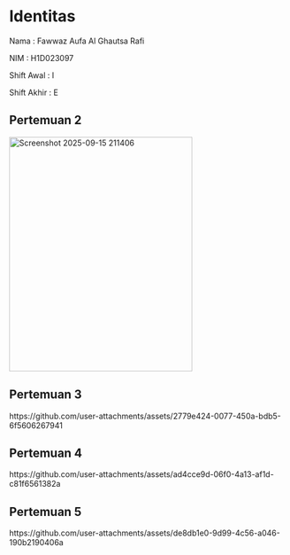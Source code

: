 <h1>Identitas</h1>
<p>Nama : Fawwaz Aufa Al Ghautsa Rafi</p>
<p>NIM : H1D023097</p>
<p>Shift Awal : I</p>
<p>Shift Akhir : E</p>
<h2>Pertemuan 2</h2>
<img width="331" height="423" alt="Screenshot 2025-09-15 211406" src="https://github.com/user-attachments/assets/86cc9e3c-2654-4e14-be90-83c3fcffec84" />
<h2>Pertemuan 3</h2>
https://github.com/user-attachments/assets/2779e424-0077-450a-bdb5-6f5606267941
<h2>Pertemuan 4</h2>
https://github.com/user-attachments/assets/ad4cce9d-06f0-4a13-af1d-c81f6561382a
<h2>Pertemuan 5</h2>
https://github.com/user-attachments/assets/de8db1e0-9d99-4c56-a046-190b2190406a



